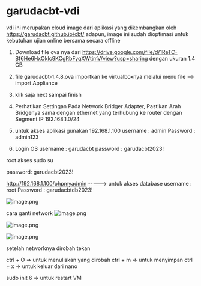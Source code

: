 # garudacbt-vdi

vdi ini merupakan cloud image dari aplikasi yang dikembangkan oleh https://garudacbt.github.io/cbt/
adapun, image ini sudah dioptimasi untuk kebutuhan ujian online bersama secara offline

1. Download file ova nya dari  https://drive.google.com/file/d/1ReTC-Bf6He6HxOklc9KCgRbFyqXWtjmV/view?usp=sharing  dengan ukuran 1.4 GB
2. file garudacbt-1.4.8.ova importkan ke virtualboxnya melalui menu file --> import Appliance
3. klik saja next sampai finish
4. Perhatikan Settingan Pada Network Bridger Adapter, Pastikan Arah Bridgenya sama dengan ethernet yang terhubung ke router
   dengan Segment IP 192.168.1.0/24
5. untuk akses aplikasi gunakan 192.168.1.100    username : admin
                                                 Password : admin123

6. Login OS 
username : garudacbt
password : garudacbt2023!

root akses sudo su 

password: garudacbt2023!

http://192.168.1.100/phpmyadmin            -----> untuk akses database
                                                username : root
                                                Password : garudacbtdb2023!
                                                
 
![image.png]( https://cloud.origrata.com/index.php/apps/files_sharing/publicpreview/7DREcKCFCG3BrDk?x=1366&y=307&a=true&file=garudacbt.jpg )

cara ganti network 
![image.png](
https://cloud.origrata.com/index.php/apps/files_sharing/publicpreview/fz4Ype6iwGmnPSJ?fileId=64897&file=/garudacbt1.jpg&x=1366&y=768&a=true)

![image.png](https://cloud.origrata.com/index.php/apps/files_sharing/publicpreview/fz4Ype6iwGmnPSJ?fileId=64898&file=/garudacbt2.jpg&x=1366&y=768&a=true)

![image.png](https://cloud.origrata.com/index.php/apps/files_sharing/publicpreview/fz4Ype6iwGmnPSJ?fileId=64899&file=/garudacbt3.jpg&x=1366&y=768&a=true)

setelah networknya dirobah
tekan 

ctrl + O => untuk menuliskan yang dirobah
ctrl + m => untuk menyimpan
ctrl + x => untuk keluar dari nano

sudo init 6 => untuk restart VM
